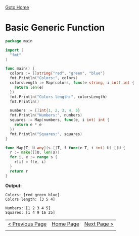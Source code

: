 [Goto Home](../README.md)

# Basic Generic Function

```go
package main

import (
  "fmt"
)

func main() {
  colors := []string{"red", "green", "blue"}
  fmt.Println("Colors:", colors)
  colorsLength := Map(colors, func(e string, i int) int {
    return len(e)
  })
  fmt.Println("Colors length:", colorsLength)
  fmt.Println()

  numbers := []int{1, 2, 3, 4, 5}
  fmt.Println("Numbers:", numbers)
  squares := Map(numbers, func(e, i int) int {
    return e * e
  })
  fmt.Println("Squares:", squares)
}

func Map[T, U any](s []T, f func(e T, i int) U) []U {
  r := make([]U, len(s))
  for i, e := range s {
    r[i] = f(e, i)
  }
  return r
}
```

**Output:**

```
Colors: [red green blue]
Colors length: [3 5 4]

Numbers: [1 2 3 4 5]
Squares: [1 4 9 16 25]
```

|  |  |  |
| --- | --- | --- |
| [< Previous Page](./iterators.md) | [Home Page](../README.md) | [Next Page >](./third-party-packages.md) |
|  |  |  |
